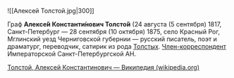 ![[Алексей Толстой.jpg|300]]

Граф **Алексе́й Константи́нович Толсто́й** (24 августа (5 сентября) 1817, Санкт-Петербург — 28 сентября (10 октября) 1875, село Красный Рог, Мглинский уезд Черниговской губернии — русский писатель, поэт и драматург, переводчик, сатирик из рода [Толстых](https://ru.wikipedia.org/wiki/%D0%A2%D0%BE%D0%BB%D1%81%D1%82%D1%8B%D0%B5). [Член-корреспондент](https://ru.wikipedia.org/wiki/%D0%A7%D0%BB%D0%B5%D0%BD-%D0%BA%D0%BE%D1%80%D1%80%D0%B5%D1%81%D0%BF%D0%BE%D0%BD%D0%B4%D0%B5%D0%BD%D1%82) Императорской Санкт-Петербургской АН.

[Толстой, Алексей Константинович — Википедия (wikipedia.org)](https://ru.wikipedia.org/wiki/%D0%A2%D0%BE%D0%BB%D1%81%D1%82%D0%BE%D0%B9,_%D0%90%D0%BB%D0%B5%D0%BA%D1%81%D0%B5%D0%B9_%D0%9A%D0%BE%D0%BD%D1%81%D1%82%D0%B0%D0%BD%D1%82%D0%B8%D0%BD%D0%BE%D0%B2%D0%B8%D1%87)